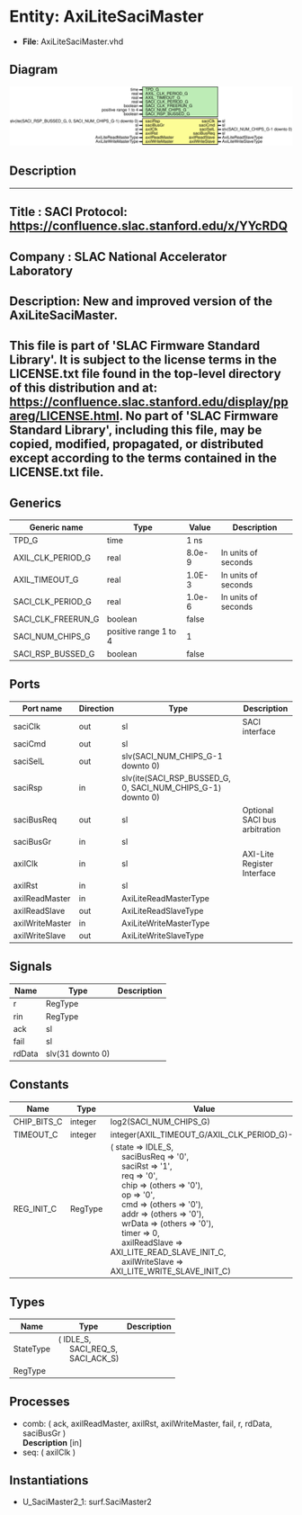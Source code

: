 # Entity: AxiLiteSaciMaster

- **File**: AxiLiteSaciMaster.vhd
## Diagram

![Diagram](AxiLiteSaciMaster.svg "Diagram")
## Description

-----------------------------------------------------------------------------
 Title      : SACI Protocol: https://confluence.slac.stanford.edu/x/YYcRDQ
-----------------------------------------------------------------------------
 Company    : SLAC National Accelerator Laboratory
-----------------------------------------------------------------------------
 Description: New and improved version of the AxiLiteSaciMaster.
-----------------------------------------------------------------------------
 This file is part of 'SLAC Firmware Standard Library'.
 It is subject to the license terms in the LICENSE.txt file found in the
 top-level directory of this distribution and at:
    https://confluence.slac.stanford.edu/display/ppareg/LICENSE.html.
 No part of 'SLAC Firmware Standard Library', including this file,
 may be copied, modified, propagated, or distributed except according to
 the terms contained in the LICENSE.txt file.
-----------------------------------------------------------------------------
## Generics

| Generic name       | Type                  | Value  | Description          |
| ------------------ | --------------------- | ------ | -------------------- |
| TPD_G              | time                  | 1 ns   |                      |
| AXIL_CLK_PERIOD_G  | real                  | 8.0e-9 |  In units of seconds |
| AXIL_TIMEOUT_G     | real                  | 1.0E-3 |  In units of seconds |
| SACI_CLK_PERIOD_G  | real                  | 1.0e-6 |  In units of seconds |
| SACI_CLK_FREERUN_G | boolean               | false  |                      |
| SACI_NUM_CHIPS_G   | positive range 1 to 4 | 1      |                      |
| SACI_RSP_BUSSED_G  | boolean               | false  |                      |
## Ports

| Port name       | Direction | Type                                                        | Description                   |
| --------------- | --------- | ----------------------------------------------------------- | ----------------------------- |
| saciClk         | out       | sl                                                          | SACI interface                |
| saciCmd         | out       | sl                                                          |                               |
| saciSelL        | out       | slv(SACI_NUM_CHIPS_G-1 downto 0)                            |                               |
| saciRsp         | in        | slv(ite(SACI_RSP_BUSSED_G, 0, SACI_NUM_CHIPS_G-1) downto 0) |                               |
| saciBusReq      | out       | sl                                                          | Optional SACI bus arbitration |
| saciBusGr       | in        | sl                                                          |                               |
| axilClk         | in        | sl                                                          | AXI-Lite Register Interface   |
| axilRst         | in        | sl                                                          |                               |
| axilReadMaster  | in        | AxiLiteReadMasterType                                       |                               |
| axilReadSlave   | out       | AxiLiteReadSlaveType                                        |                               |
| axilWriteMaster | in        | AxiLiteWriteMasterType                                      |                               |
| axilWriteSlave  | out       | AxiLiteWriteSlaveType                                       |                               |
## Signals

| Name   | Type             | Description |
| ------ | ---------------- | ----------- |
| r      | RegType          |             |
| rin    | RegType          |             |
| ack    | sl               |             |
| fail   | sl               |             |
| rdData | slv(31 downto 0) |             |
## Constants

| Name        | Type    | Value                                                                                                                                                                                                                                                                                                                                                                                                                                                                                                                                                                                                                                                                                                                                                                                                                                                                      | Description |
| ----------- | ------- | -------------------------------------------------------------------------------------------------------------------------------------------------------------------------------------------------------------------------------------------------------------------------------------------------------------------------------------------------------------------------------------------------------------------------------------------------------------------------------------------------------------------------------------------------------------------------------------------------------------------------------------------------------------------------------------------------------------------------------------------------------------------------------------------------------------------------------------------------------------------------- | ----------- |
| CHIP_BITS_C | integer |  log2(SACI_NUM_CHIPS_G)                                                                                                                                                                                                                                                                                                                                                                                                                                                                                                                                                                                                                                                                                                                                                                                                                                                    |             |
| TIMEOUT_C   | integer |  integer(AXIL_TIMEOUT_G/AXIL_CLK_PERIOD_G)-1                                                                                                                                                                                                                                                                                                                                                                                                                                                                                                                                                                                                                                                                                                                                                                                                                               |             |
| REG_INIT_C  | RegType |  (       state          => IDLE_S,<br><span style="padding-left:20px">       saciBusReq     => '0',<br><span style="padding-left:20px">       saciRst        => '1',<br><span style="padding-left:20px">       req            => '0',<br><span style="padding-left:20px">       chip           => (others => '0'),<br><span style="padding-left:20px">       op             => '0',<br><span style="padding-left:20px">       cmd            => (others => '0'),<br><span style="padding-left:20px">       addr           => (others => '0'),<br><span style="padding-left:20px">       wrData         => (others => '0'),<br><span style="padding-left:20px">       timer          => 0,<br><span style="padding-left:20px">       axilReadSlave  => AXI_LITE_READ_SLAVE_INIT_C,<br><span style="padding-left:20px">       axilWriteSlave => AXI_LITE_WRITE_SLAVE_INIT_C) |             |
## Types

| Name      | Type                                                                                                       | Description |
| --------- | ---------------------------------------------------------------------------------------------------------- | ----------- |
| StateType | ( IDLE_S,<br><span style="padding-left:20px"> SACI_REQ_S,<br><span style="padding-left:20px"> SACI_ACK_S)  |             |
| RegType   |                                                                                                            |             |
## Processes
- comb: ( ack, axilReadMaster, axilRst, axilWriteMaster, fail, r, rdData, saciBusGr )
</br>**Description**
 [in] 
- seq: ( axilClk )
## Instantiations

- U_SaciMaster2_1: surf.SaciMaster2
